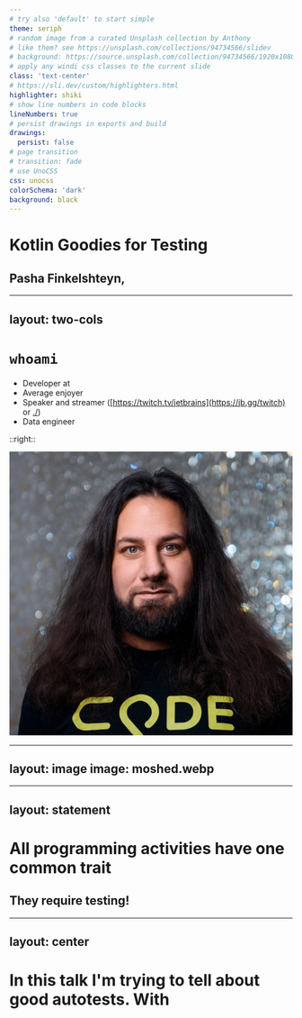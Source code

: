 ```yaml
---
# try also 'default' to start simple
theme: seriph
# random image from a curated Unsplash collection by Anthony
# like them? see https://unsplash.com/collections/94734566/slidev
# background: https://source.unsplash.com/collection/94734566/1920x1080
# apply any windi css classes to the current slide
class: 'text-center'
# https://sli.dev/custom/highlighters.html
highlighter: shiki
# show line numbers in code blocks
lineNumbers: true
# persist drawings in exports and build
drawings:
  persist: false
# page transition
# transition: fade
# use UnoCSS
css: unocss
colorSchema: 'dark'
background: black
---
```


# Kotlin Goodies for Testing

## Pasha Finkelshteyn, <logos-jetbrains />

---
layout: two-cols
---

# `whoami`

- Developer <emojione-monotone-avocado /> at <logos-jetbrains />
- Average <fa6-brands-python /> enjoyer
- Speaker <ph-microphone-fill /> and streamer <ph-twitch-logo /> ([https://twitch.tv/jetbrains](https://jb.gg/twitch) or [<ph-twitch-logo />.<gg-tv />/<logos-jetbrains />](https://jb.gg/twitch))
- Data engineer

::right::

![](/avatar.jpg)

---
layout: image
image: moshed.webp
---


---
layout: statement
---

# All programming activities have one common trait

## They require testing!

---
layout: center
---

# In this talk I'm trying to tell about good autotests. With <logos-kotlin-icon />

